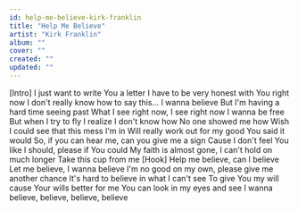 ```yaml
---
id: help-me-believe-kirk-franklin
title: "Help Me Believe"
artist: "Kirk Franklin"
album: ""
cover: ""
created: ""
updated: ""
---
```


[Intro]
I just want to write You a letter
I have to be very honest with You right now
I don't really know how to say this...
I wanna believe
But I'm having a hard time seeing past
What I see right now, I see right now
I wanna be free
But when I try to fly I realize I don't know how
No one showed me how
Wish I could see that this mess I'm in
Will really work out for my good
You said it would
So, if you can hear me, can you give me a sign
Cause I don't feel You like I should, please if You could
My faith is almost gone, I can't hold on much longer
Take this cup from me
[Hook]
Help me believe, can I believe
Let me believe, I wanna believe
I'm no good on my own, please give me another chance
It's hard to believe in what I can't see
To give You my will cause Your wills better for me
You can look in my eyes and see
I wanna believe, believe, believe, believe